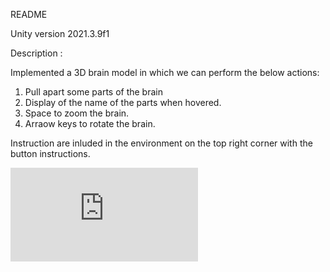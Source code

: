 README

Unity version  2021.3.9f1

Description :

Implemented a 3D brain model in which we can perform the below actions:

1. Pull apart some parts of the brain
2. Display of the name of the parts when hovered.
3. Space to zoom the brain.
4. Arraow keys to rotate the brain.


Instruction are inluded in the environment on the top right corner with the button instructions.

![Summary](https://github.com/Anuhya1024/XR-Brain/blob/main/ProjectSummary.pdf)




